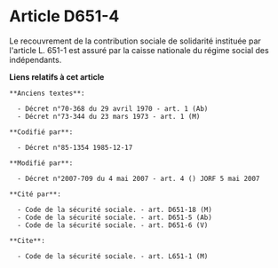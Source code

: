 # Article D651-4

Le recouvrement de la contribution sociale de solidarité instituée par l'article L. 651-1 est assuré par la caisse nationale
du régime social des indépendants.

**Liens relatifs à cet article**

	**Anciens textes**:

	  - Décret n°70-368 du 29 avril 1970 - art. 1 (Ab)
	  - Décret n°73-344 du 23 mars 1973 - art. 1 (M)

	**Codifié par**:

	  - Décret n°85-1354 1985-12-17

	**Modifié par**:

	  - Décret n°2007-709 du 4 mai 2007 - art. 4 () JORF 5 mai 2007

	**Cité par**:

	  - Code de la sécurité sociale. - art. D651-18 (M)
	  - Code de la sécurité sociale. - art. D651-5 (Ab)
	  - Code de la sécurité sociale. - art. D651-6 (V)

	**Cite**:

	  - Code de la sécurité sociale. - art. L651-1 (M)
